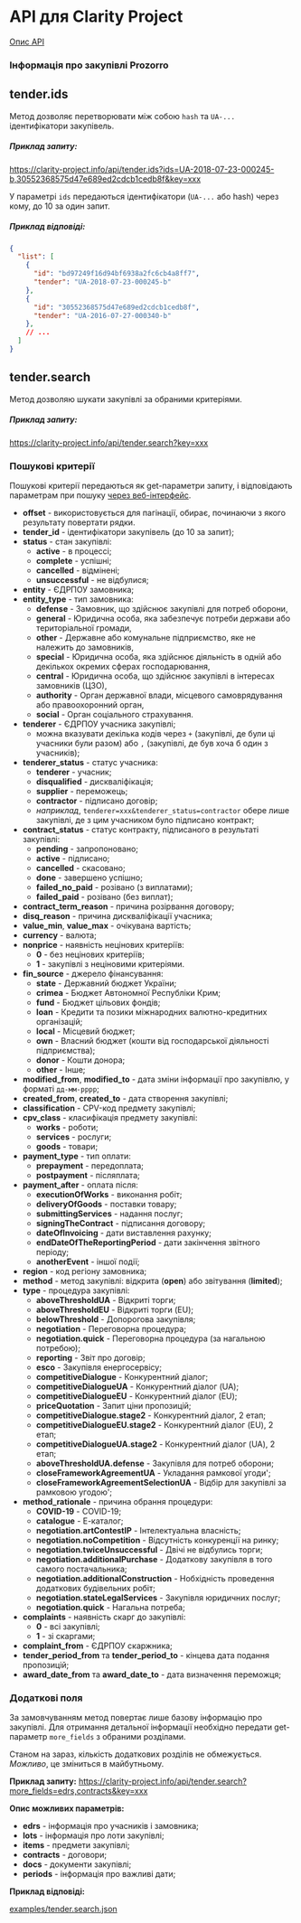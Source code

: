 # API для Clarity Project

[Опис API](README.md)

### Інформація про закупівлі Prozorro

## tender.ids

Метод дозволяє перетворювати між собою `hash` та `UA-...` ідентифікатори закупівель.

##### Приклад запиту:
https://clarity-project.info/api/tender.ids?ids=UA-2018-07-23-000245-b,30552368575d47e689ed2cdcb1cedb8f&key=xxx

У параметрі ``ids`` передаються ідентифікатори (`UA-...` або hash) через кому, до 10 за один запит.

##### Приклад відповіді:
```json
{
  "list": [
    {
      "id": "bd97249f16d94bf6938a2fc6cb4a8ff7",
      "tender": "UA-2018-07-23-000245-b"
    },
    {
      "id": "30552368575d47e689ed2cdcb1cedb8f",
      "tender": "UA-2016-07-27-000340-b"
    },
    // ...
  ]
}
```

## tender.search

Метод дозволяю шукати закупівлі за обраними критеріями.

##### Приклад запиту:
https://clarity-project.info/api/tender.search?key=xxx

### Пошукові критерії

Пошукові критерії передаються як get-параметри запиту, і відповідають параметрам при пошуку [через веб-інтерфейс](https://clarity-project.info/tenders).  

* **offset** - використовується для пагінації, обирає, починаючи з якого результату повертати рядки. 
* **tender_id** - ідентифікатори закупівель (до 10 за запит);
* **status** - стан закупівлі: 
    * **active** - в процессі;
    * **complete** - успішні;
    * **cancelled** - відмінені;
    * **unsuccessful** - не відбулися;
* **entity** - ЄДРПОУ замовника;
* **entity_type** - тип замовника:
    * **defense** - Замовник, що здійснює закупівлі для потреб оборони,
    * **general** - Юридична особа, яка забезпечує потреби держави або територіальної громади,
    * **other** - Державне або комунальне підприємство, яке не належить до замовників,
    * **special** - Юридична особа, яка здійснює діяльність в одній або декількох окремих сферах господарювання,
    * **central** - Юридична особа, що здійснює закупівлі в інтересах замовників (ЦЗО),
    * **authority** - Орган державної влади, місцевого самоврядування або правоохоронний орган,
    * **social** - Орган соціального страхування.
* **tenderer** - ЄДРПОУ учасника закупівлі;
    * можна вказувати декілька кодів через `+` (закупівлі, де були ці учасники були разом) або `,` (закупівлі, де був
      хоча б один з учасників);
* **tenderer_status** - статус учасника:
    * **tenderer** - учасник;
    * **disqualified** - дискваліфікація;
    * **supplier** - переможець;
    * **contractor** - підписано договір;
    * *наприклад*, `tenderer=ххх&tenderer_status=contractor` обере лише закупівлі, де з цим 
    учасником було підписано контракт;
* **contract_status** - статус контракту, підписаного в результаті закупівлі:
    * **pending** - запропоновано;
    * **active** - підписано;
    * **cancelled** - скасовано;
    * **done** - завершено успішно;
    * **failed_no_paid** - розівано (з виплатами);
    * **failed_paid** - розівано (без виплат);
* **contract_term_reason** - причина розірвання договору;
* **disq_reason** - причина дискваліфікації учасника;
* **value_min**, **value_max** - очікувана вартість;
* **currency** - валюта;
* **nonprice** - наявність нецінових критеріїв:
    * **0** - без нецінових критеріїв;
    * **1** - закупівлі з неціновими критеріями.
* **fin_source** - джерело фінансування:
    * **state** - Державний бюджет України;
    * **crimea** - Бюджет Автономної Республіки Крим;
    * **fund** - Бюджет цільових фондів;
    * **loan** - Кредити та позики міжнародних валютно-кредитних організацій;
    * **local** - Місцевий бюджет;
    * **own** - Власний бюджет (кошти від господарської діяльності підприємства);
    * **donor** - Кошти донора;
    * **other** - Інше;
* **modified_from**, **modified_to** - дата зміни інформації про закупівлю, у форматі `дд-мм-рррр`;
* **created_from**, **created_to** - дата створення закупівлі;
* **classification** - CPV-код предмету закупівлі;
* **cpv_class** - класифікація предмету закупівлі:
    * **works** - роботи;
    * **services** - рослуги;
    * **goods** - товари;
* **payment_type** - тип оплати:
    * **prepayment** - передоплата;
    * **postpayment** - післяплата;
* **payment_after** - оплата після:
    * **executionOfWorks** - виконання робіт;
    * **deliveryOfGoods** - поставки товару;
    * **submittingServices** - надання послуг;
    * **signingTheContract** - підписання договору;
    * **dateOfInvoicing** - дати виставлення рахунку;
    * **endDateOfTheReportingPeriod** - дати закінчення звітного періоду;
    * **anotherEvent** - іншої події;
* **region** - код регіону замовника;
* **method** - метод закупівлі: відкрита (**open**) або звітування (**limited**);
* **type** - процедура закупівлі:
    * **aboveThresholdUA** - Відкриті торги;
    * **aboveThresholdEU** - Відкриті торги (EU);
    * **belowThreshold** - Допорогова закупівля;
    * **negotiation** - Переговорна процедура;
    * **negotiation.quick** - Переговорна процедура (за нагальною потребою);
    * **reporting** - Звіт про договір;
    * **esco** - Закупівля енергосервісу;
    * **competitiveDialogue** - Конкурентний діалог;
    * **competitiveDialogueUA** - Конкурентний діалог (UA);
    * **competitiveDialogueEU** - Конкурентний діалог (EU);
    * **priceQuotation** - Запит ціни пропозицій;
    * **competitiveDialogue.stage2** - Конкурентний діалог, 2 етап;
    * **competitiveDialogueEU.stage2** - Конкурентний діалог (EU), 2 етап;
    * **competitiveDialogueUA.stage2** - Конкурентний діалог (UA), 2 етап;
    * **aboveThresholdUA.defense** - Закупівля для потреб оборони;
    * **closeFrameworkAgreementUA** - Укладання рамкової угоди';
    * **closeFrameworkAgreementSelectionUA** - Відбір для закупівлі за рамковою угодою';
* **method_rationale** - причина обрання процедури:
    * **COVID-19** - COVID-19;
    * **catalogue** - Е-каталог;
    * **negotiation.artContestIP** - Інтелектуальна власність;
    * **negotiation.noCompetition** - Відсутність конкуренції на ринку;
    * **negotiation.twiceUnsuccessful** - Двічі не відбулись торги;
    * **negotiation.additionalPurchase** - Додаткову закупівля в того самого постачальника;
    * **negotiation.additionalConstruction** - Нобхідність проведення додаткових будівельних робіт;
    * **negotiation.stateLegalServices** - Закупівля юридичних послуг;
    * **negotiation.quick** - Нагальна потреба;
* **complaints** - наявність скарг до закупівлі:
    * **0** - всі закупівлі;
    * **1** - зі скаргами;
* **complaint_from** - ЄДРПОУ скаржника;
* **tender_period_from** та **tender_period_to** - кінцева дата подання пропозицій;
* **award_date_from** та **award_date_to** - дата визначення переможця;

### Додаткові поля

За замовчуванням метод повертає лише базову інформацію про закупівлі. 
Для отримання детальної інформації необхідно передати get-параметр `more_fields` з обраними розділами.

Станом на зараз, кількість додаткових розділів не обмежується.
*Можливо*, це зміниться в майбутньому. 

**Приклад запиту:**
https://clarity-project.info/api/tender.search?more_fields=edrs,contracts&key=xxx

**Опис можливих параметрів:**
* **edrs** - інформація про учасників і замовника;
* **lots** - інформація про лоти закупівлі;
* **items** - предмети закупівлі;
* **contracts** - договори;
* **docs** - документи закупівлі;
* **periods** - інформація про важливі дати;

**Приклад відповіді:**

[examples/tender.search.json](examples/tender.search.json)
